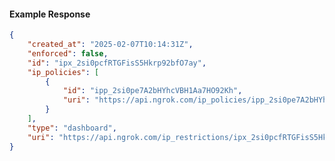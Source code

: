 <!-- Code generated for API Clients. DO NOT EDIT. -->

#### Example Response

```json
{
	"created_at": "2025-02-07T10:14:31Z",
	"enforced": false,
	"id": "ipx_2si0pcfRTGFisS5Hkrp92bfO7ay",
	"ip_policies": [
		{
			"id": "ipp_2si0pe7A2bHYhcVBH1Aa7HO92Kh",
			"uri": "https://api.ngrok.com/ip_policies/ipp_2si0pe7A2bHYhcVBH1Aa7HO92Kh"
		}
	],
	"type": "dashboard",
	"uri": "https://api.ngrok.com/ip_restrictions/ipx_2si0pcfRTGFisS5Hkrp92bfO7ay"
}
```
